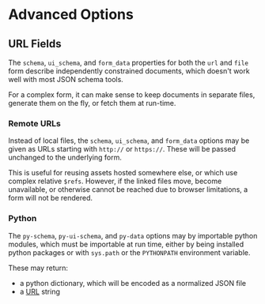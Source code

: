 # Advanced Options

## URL Fields

The `schema`, `ui_schema`, and `form_data` properties for both the `url` and `file` form
describe independently constrained documents, which doesn't work well with most JSON
schema tools.

For a complex form, it can make sense to keep documents in separate files, generate them
on the fly, or fetch them at run-time.

### Remote URLs

Instead of local files, the `schema`, `ui_schema`, and `form_data` options may be given
as URLs starting with `http://` or `https://`. These will be passed unchanged to the
underlying form.

This is useful for reusing assets hosted somewhere else, or which use complex relative
`$refs`. However, if the linked files move, become unavailable, or otherwise cannot be
reached due to browser limitations, a form will not be rendered.

### Python

The `py-schema`, `py-ui-schema`, and `py-data` options may by importable python modules,
which must be importable at run time, either by being installed python packages or with
`sys.path` or the `PYTHONPATH` environment variable.

These may return:

- a python dictionary, which will be encoded as a normalized JSON file
- a [URL](#remote-urls) string
